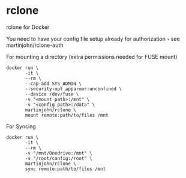 # rclone
rclone for Docker

You need to have your config file setup already for authorization - see martinjohn/rclone-auth

For mounting a directory (extra permissions needed for FUSE mount)

    docker run \
           -it \
           --rm \
           --cap-add SYS_ADMIN \
           --security-opt apparmor:unconfined \
           --device /dev/fuse \
           -v "<mount path>:/mnt" \
           -v "<config path>:/data" \
           martinjohn/rclone \
           mount remote:path/to/files /mnt

For Syncing

    docker run \
           -it \
           --rm \
           -v "/mnt/Onedrive:/mnt" \
           -v "/root/config:/root" \
           martinjohn/rclone \
           sync remote:path/to/files /mnt     
